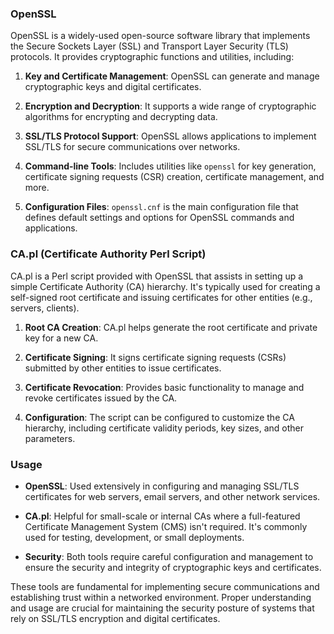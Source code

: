### OpenSSL

OpenSSL is a widely-used open-source software library that implements the Secure Sockets Layer (SSL) and Transport Layer Security (TLS) protocols. It provides cryptographic functions and utilities, including:

1. **Key and Certificate Management**: OpenSSL can generate and manage cryptographic keys and digital certificates.

2. **Encryption and Decryption**: It supports a wide range of cryptographic algorithms for encrypting and decrypting data.

3. **SSL/TLS Protocol Support**: OpenSSL allows applications to implement SSL/TLS for secure communications over networks.

4. **Command-line Tools**: Includes utilities like `openssl` for key generation, certificate signing requests (CSR) creation, certificate management, and more.

5. **Configuration Files**: `openssl.cnf` is the main configuration file that defines default settings and options for OpenSSL commands and applications.

### CA.pl (Certificate Authority Perl Script)

CA.pl is a Perl script provided with OpenSSL that assists in setting up a simple Certificate Authority (CA) hierarchy. It's typically used for creating a self-signed root certificate and issuing certificates for other entities (e.g., servers, clients).

1. **Root CA Creation**: CA.pl helps generate the root certificate and private key for a new CA.

2. **Certificate Signing**: It signs certificate signing requests (CSRs) submitted by other entities to issue certificates.

3. **Certificate Revocation**: Provides basic functionality to manage and revoke certificates issued by the CA.

4. **Configuration**: The script can be configured to customize the CA hierarchy, including certificate validity periods, key sizes, and other parameters.

### Usage

- **OpenSSL**: Used extensively in configuring and managing SSL/TLS certificates for web servers, email servers, and other network services.
  
- **CA.pl**: Helpful for small-scale or internal CAs where a full-featured Certificate Management System (CMS) isn't required. It's commonly used for testing, development, or small deployments.

- **Security**: Both tools require careful configuration and management to ensure the security and integrity of cryptographic keys and certificates.

These tools are fundamental for implementing secure communications and establishing trust within a networked environment. Proper understanding and usage are crucial for maintaining the security posture of systems that rely on SSL/TLS encryption and digital certificates.
